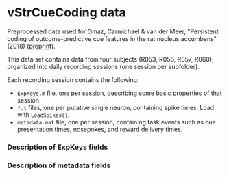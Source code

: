 # vStrCueCoding data

Preprocessed data used for Gmaz,
Carmichael & van der Meer, "Persistent coding of outcome-predictive cue features in the rat nucleus accumbens" (2018) ([preprint](https://www.biorxiv.org/content/early/2018/08/27/300251)).

This data set contains data from four subjects (R053, R056, R057,
R060), organized into daily recording sessions (one session per
subfolder).

Each recording session contains the following:
  * `ExpKeys.m` file, one per session, describing some basic properties of that session.
  * `*.t` files, one per putative single neuron, containing spike times. Load with `LoadSpikes()`.
  * `metadata.mat` file, one per session, containing task events such as cue presentation times, nosepokes, and reward delivery times.

### Description of ExpKeys fields

### Description of metadata fields


